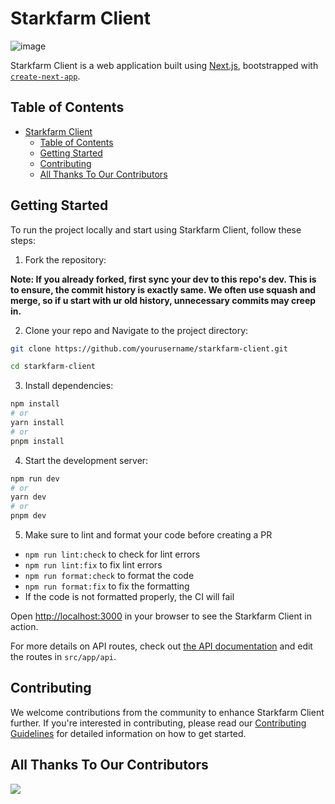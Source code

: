 # Starkfarm Client

![image](https://avatars.githubusercontent.com/u/165751591?s=200&v=4)

Starkfarm Client is a web application built using [Next.js](https://nextjs.org/), bootstrapped with [`create-next-app`](https://github.com/vercel/next.js/tree/canary/packages/create-next-app).

## Table of Contents

- [Starkfarm Client](#starkfarm-client)
  - [Table of Contents](#table-of-contents)
  - [Getting Started](#getting-started)
  - [Contributing](#contributing)
  - [All Thanks To Our Contributors](#all-thanks-to-our-contributors)

## Getting Started

To run the project locally and start using Starkfarm Client, follow these steps:

1. Fork the repository:

**Note: If you already forked, first sync your dev to this repo's dev. This is to ensure, the commit history is exactly same. We often use squash and merge, so if u start with ur old history, unnecessary commits may creep in.**

2. Clone your repo and Navigate to the project directory:

```bash
git clone https://github.com/yourusername/starkfarm-client.git
```

```bash
cd starkfarm-client
```

3. Install dependencies:

```bash
npm install
# or
yarn install
# or
pnpm install
```

4. Start the development server:

```bash
npm run dev
# or
yarn dev
# or
pnpm dev
```

5. Make sure to lint and format your code before creating a PR

- `npm run lint:check` to check for lint errors
- `npm run lint:fix` to fix lint errors
- `npm run format:check` to format the code
- `npm run format:fix` to fix the formatting
- If the code is not formatted properly, the CI will fail

Open [http://localhost:3000](http://localhost:3000) in your browser to see the Starkfarm Client in action.

For more details on API routes, check out [the API documentation](https://nextjs.org/docs/api-routes/introduction) and edit the routes in `src/app/api`.

<!-- ## Key Features -->

<!-- ## How It Works -->

## Contributing

We welcome contributions from the community to enhance Starkfarm Client further. If you're interested in contributing, please read our [Contributing Guidelines](CONTRIBUTING.md) for detailed information on how to get started.

## All Thanks To Our Contributors

<a href="https://github.com/strkfarm/starkfarm-client/graphs/contributors">
  <img src="https://contrib.rocks/image?repo=strkfarm/starkfarm-client" />
</a>

<!-- ## License

This project is licensed under the [GNU General Public License v3.0](https://github.com/strkfarm/Starkfarm-client/blob/main/LICENCE). -->

